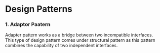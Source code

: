# Design Patterns

### 1. Adaptor Paatern
Adapter pattern works as a bridge between two incompatible interfaces. This type of design pattern comes under structural pattern as this pattern combines the capability of two independent interfaces.
